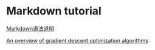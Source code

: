 # Markdown tutorial
[Markdown语法说明](http://wowubuntu.com/markdown/)

[An overview of gradient descent optimization algorithms](http://ruder.io/optimizing-gradient-descent/)
